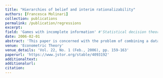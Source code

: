 ```yaml
---
title: "Hierarchies of belief and interim rationalizability"
authors: [Francesca Molinari]
collection: publications
permalink: /publication/regressions
excerpt: 
field: 'Games with incomplete information' #'Statistical decision theory', 'Games with incomplete information', 'Dynamic Games', Social economics
date: 2006-02-01
abstract: 'This paper is concerned with the problem of combining a data set that identifies the conditional distribution P(ylx) with one that identifies the conditional distriution P(zlx) to identify the regressions E(ylx,.) - [E(yjx, z =j),j E Z] when the conditional distribution P(y x, z) is unknown. Cross and Manski (2002, Econometrica 70, 357-368) studied this problem and showed that the identification region of E(y I x, -) can be precisely calculated when y has finite support. Here we generalize the result of Cross and Manski, showing that the identification region can be precisely calculated also in the case in which y has infinite '
venue: 'Econometric Theory'
venue_details: 'Vol. 22, No. 1 (Feb., 2006), pp. 159-163'
paperurl: 'https://www.jstor.org/stable/4093192'
additionaltext: 
additionalurl:  
citation: 
---
```

